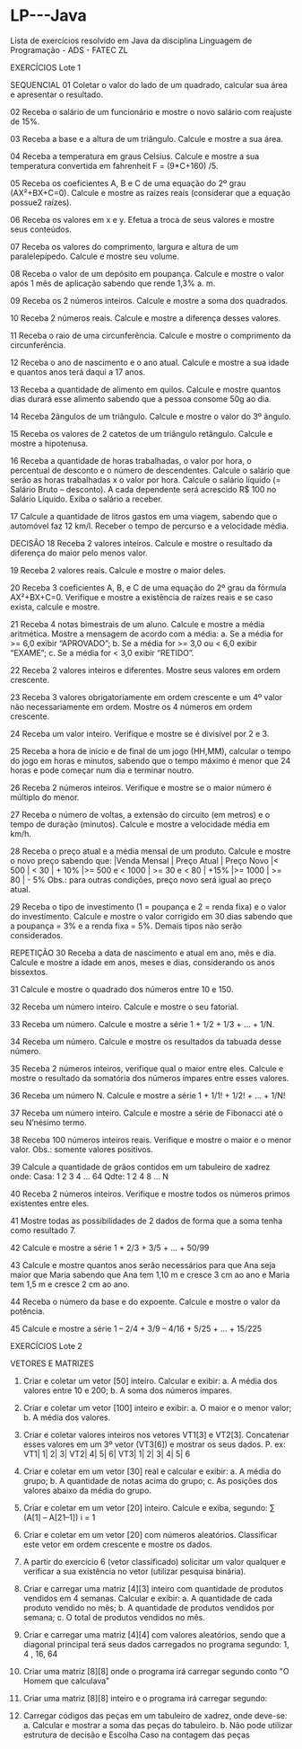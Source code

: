 # LP---Java
Lista de exercícios resolvido em Java da disciplina Linguagem de Programação - ADS - FATEC ZL

EXERCÍCIOS Lote 1

SEQUENCIAL
01 Coletar o valor do lado de um quadrado, calcular sua área e apresentar o resultado.

02 Receba o salário de um funcionário e mostre o novo salário com reajuste de 15%.

03 Receba a base e a altura de um triângulo. Calcule e mostre a sua área.

04 Receba a temperatura em graus Celsius. Calcule e mostre a sua temperatura convertida em fahrenheit F = (9*C+160) /5.

05 Receba os coeficientes A, B e C de uma equação do 2º grau (AX²+BX+C=0). Calcule e mostre as raízes reais (considerar que a equação possue2 raízes).

06 Receba os valores em x e y. Efetua a troca de seus valores e mostre seus conteúdos.

07 Receba os valores do comprimento, largura e altura de um paralelepípedo. Calcule e mostre seu volume.

08 Receba o valor de um depósito em poupança. Calcule e mostre o valor após 1 mês de aplicação sabendo que rende 1,3% a. m.

09 Receba os 2 números inteiros. Calcule e mostre a soma dos quadrados.

10 Receba 2 números reais. Calcule e mostre a diferença desses valores.

11 Receba o raio de uma circunferência. Calcule e mostre o comprimento da circunferência.

12 Receba o ano de nascimento e o ano atual. Calcule e mostre a sua idade e quantos anos terá daqui a 17 anos.

13 Receba a quantidade de alimento em quilos. Calcule e mostre quantos dias durará esse alimento sabendo que a pessoa consome 50g ao dia.

14 Receba 2ângulos de um triângulo. Calcule e mostre o valor do 3º ângulo.

15 Receba os valores de 2 catetos de um triângulo retângulo. Calcule e mostre a hipotenusa.

16 Receba a quantidade de horas trabalhadas, o valor por hora, o percentual de desconto e o número de descendentes. Calcule o salário que serão as horas trabalhadas x o valor por hora. Calcule o salário líquido (= Salário Bruto – desconto). A cada dependente será acrescido R$ 100 no Salário Líquido. Exiba o salário a receber.

17 Calcule a quantidade de litros gastos em uma viagem, sabendo que o automóvel faz 12 km/l. Receber o tempo de percurso e a velocidade média.

DECISÃO
18 Receba 2 valores inteiros. Calcule e mostre o resultado da diferença do maior pelo menos valor.

19 Receba 2 valores reais. Calcule e mostre o maior deles.

20 Receba 3 coeficientes A, B, e C de uma equação do 2º grau da fórmula AX²+BX+C=0. Verifique e mostre a existência de raízes reais e se caso exista, calcule e mostre.

21 Receba 4 notas bimestrais de um aluno. Calcule e mostre a média aritmética. Mostre a mensagem de acordo com a média: a. Se a média for >= 6,0 exibir “APROVADO”; b. Se a média for >= 3,0 ou < 6,0 exibir “EXAME”; c. Se a média for < 3,0 exibir “RETIDO”.

22 Receba 2 valores inteiros e diferentes. Mostre seus valores em ordem crescente.

23 Receba 3 valores obrigatoriamente em ordem crescente e um 4º valor não necessariamente em ordem. Mostre os 4 números em ordem crescente.

24 Receba um valor inteiro. Verifique e mostre se é divisível por 2 e 3.

25 Receba a hora de início e de final de um jogo (HH,MM), calcular o tempo do jogo em horas e minutos, sabendo que o tempo máximo é menor que 24 horas e pode começar num dia e terminar noutro.

26 Receba 2 números inteiros. Verifique e mostre se o maior número é múltiplo do menor.

27 Receba o número de voltas, a extensão do circuito (em metros) e o tempo de duração (minutos). Calcule e mostre a velocidade média em km/h.

28 Receba o preço atual e a média mensal de um produto. Calcule e mostre o novo preço sabendo que: |Venda Mensal | Preço Atual | Preço Novo |< 500 | < 30 | + 10% |>= 500 e < 1000 | >= 30 e < 80 | +15% |>= 1000 | >= 80 | - 5% Obs.: para outras condições, preço novo será igual ao preço atual.

29 Receba o tipo de investimento (1 = poupança e 2 = renda fixa) e o valor do investimento. Calcule e mostre o valor corrigido em 30 dias sabendo que a poupança = 3% e a renda fixa = 5%. Demais tipos não serão considerados.

REPETIÇÃO
30 Receba a data de nascimento e atual em ano, mês e dia. Calcule e mostre a idade em anos, meses e dias, considerando os anos bissextos.

31 Calcule e mostre o quadrado dos números entre 10 e 150.

32 Receba um número inteiro. Calcule e mostre o seu fatorial.

33 Receba um número. Calcule e mostre a série 1 + 1/2 + 1/3 + ... + 1/N.

34 Receba um número. Calcule e mostre os resultados da tabuada desse número.

35 Receba 2 números inteiros, verifique qual o maior entre eles. Calcule e mostre o resultado da somatória dos números ímpares entre esses valores.

36 Receba um número N. Calcule e mostre a série 1 + 1/1! + 1/2! + ... + 1/N!

37 Receba um número inteiro. Calcule e mostre a série de Fibonacci até o seu N’nésimo termo.

38 Receba 100 números inteiros reais. Verifique e mostre o maior e o menor valor. Obs.: somente valores positivos.

39 Calcule a quantidade de grãos contidos em um tabuleiro de xadrez onde: Casa: 1 2 3 4 ... 64 Qdte: 1 2 4 8 ... N

40 Receba 2 números inteiros. Verifique e mostre todos os números primos existentes entre eles.

41 Mostre todas as possibilidades de 2 dados de forma que a soma tenha como resultado 7.

42 Calcule e mostre a série 1 + 2/3 + 3/5 + ... + 50/99

43 Calcule e mostre quantos anos serão necessários para que Ana seja maior que Maria sabendo que Ana tem 1,10 m e cresce 3 cm ao ano e Maria tem 1,5 m e cresce 2 cm ao ano.

44 Receba o número da base e do expoente. Calcule e mostre o valor da potência.

45 Calcule e mostre a série 1 – 2/4 + 3/9 – 4/16 + 5/25 + ... + 15/225

EXERCÍCIOS Lote 2

VETORES E MATRIZES
1. Criar e coletar um vetor [50] inteiro. Calcular e exibir:
a. A média dos valores entre 10 e 200;
b. A soma dos números ímpares.

2. Criar e coletar um vetor [100] inteiro e exibir:
a. O maior e o menor valor;
b. A média dos valores.

3. Criar e coletar valores inteiros nos vetores VT1[3] e VT2[3]. Concatenar esses
valores em um 3º vetor (VT3[6]) e mostrar os seus dados. P. ex:
VT1| 1| 2| 3| 
VT2| 4| 5| 6| 
VT3| 1| 2| 3| 4| 5| 6

4. Criar e coletar em um vetor [30] real e calcular e exibir:
a. A média do grupo;
b. A quantidade de notas acima do grupo;
c. As posições dos valores abaixo da média do grupo.

5. Criar e coletar em um vetor [20] inteiro. Calcule e exiba, segundo:
∑ (A[1] – A[21–1])
i = 1

6. Criar e coletar em um vetor [20] com números aleatórios. Classificar este vetor
em ordem crescente e mostre os dados.

7. A partir do exercício 6 (vetor classificado) solicitar um valor qualquer e
verificar a sua existência no vetor (utilizar pesquisa binária).

8. Criar e carregar uma matriz [4][3] inteiro com quantidade de produtos
vendidos em 4 semanas. Calcular e exibir:
a. A quantidade de cada produto vendido no mês;
b. A quantidade de produtos vendidos por semana;
c. O total de produtos vendidos no mês.

9. Criar e carregar uma matriz [4][4] com valores aleatórios, sendo que a
diagonal principal terá seus dados carregados no programa segundo: 1, 4 , 16, 64

10. Criar uma matriz [8][8] onde o programa irá carregar segundo conto "O Homem que calculava"

11. Criar uma matriz [8][8] inteiro e o programa irá carregar segundo:

12. Carregar códigos das peças em um tabuleiro de xadrez, onde deve-se:
a. Calcular e mostrar a soma das peças do tabuleiro.
b. Não pode utilizar estrutura de decisão e Escolha Caso na contagem das peças
